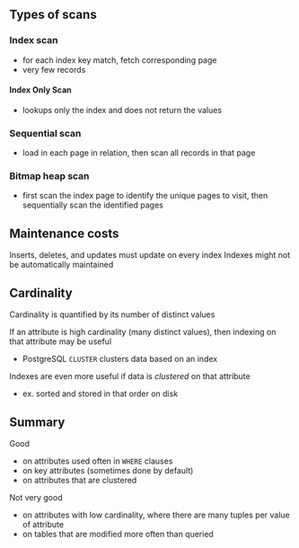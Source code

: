 ## Types of scans
### Index scan
- for each index key match, fetch corresponding page
- very few records

#### Index Only Scan
- lookups only the index and does not return the values

### Sequential scan
- load in each page in relation, then scan all records in that page

### Bitmap heap scan
- first scan the index page to identify the unique pages to visit, then sequentially scan the identified pages

## Maintenance costs
Inserts, deletes, and updates must update on every index
Indexes might not be automatically maintained

## Cardinality
Cardinality is quantified by its number of distinct values

If an attribute is high cardinality (many distinct values), then indexing on that attribute may be useful
- PostgreSQL `CLUSTER` clusters data based on an index

Indexes are even more useful if data is *clustered* on that attribute
- ex. sorted and stored in that order on disk

## Summary
Good
- on attributes used often in `WHERE` clauses
- on key attributes (sometimes done by default)
- on attributes that are clustered

Not very good
- on attributes with low cardinality, where there are many tuples per value of attribute
- on tables that are modified more often than queried